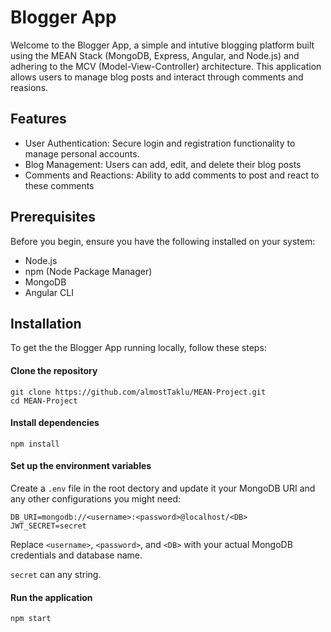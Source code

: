 # Blogger App

Welcome to the Blogger App, a simple and intutive blogging platform built using the MEAN Stack (MongoDB,
Express, Angular, and Node.js) and adhering to the MCV (Model-View-Controller) architecture. This application allows users to manage blog posts and interact through comments and reasions.

## Features
* User Authentication: Secure login and registration functionality to manage personal accounts.
* Blog Management: Users can add, edit, and delete their blog posts
* Comments and Reactions: Ability to add comments to post and react to these comments

## Prerequisites

Before you begin, ensure you have the following installed on your system:
* Node.js
* npm (Node Package Manager)
* MongoDB
* Angular CLI

## Installation
To get the the Blogger App running locally, follow these steps:

#### Clone the repository
``` 
git clone https://github.com/almostTaklu/MEAN-Project.git
cd MEAN-Project
```

#### Install dependencies
```npm install```

#### Set up the environment variables
Create a `.env` file in the root dectory and update it your MongoDB URI and any other configurations you might need:

``` 
DB_URI=mongodb://<username>:<password>@localhost/<DB>
JWT_SECRET=secret 
```

Replace `<username>`, `<password>`, and `<DB>` with your actual MongoDB credentials and database name.

`secret` can any string.

#### Run the application
`npm start`



